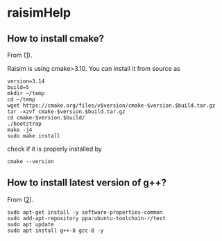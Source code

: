 # raisimHelp

## How to install cmake?
From ([1](https://askubuntu.com/questions/355565/how-do-i-install-the-latest-version-of-cmake-from-the-command-line/865294)).

Raisim is using cmake>3.10. You can install it from source as
```commandline
version=3.14
build=5
mkdir ~/temp
cd ~/temp
wget https://cmake.org/files/v$version/cmake-$version.$build.tar.gz
tar -xzvf cmake-$version.$build.tar.gz
cd cmake-$version.$build/
./bootstrap
make -j4
sudo make install
```

check if it is properly installed by
```
cmake --version
```

## How to install latest version of g++?
From ([2](https://gist.github.com/jlblancoc/99521194aba975286c80f93e47966dc5)).

```commandline
sudo apt-get install -y software-properties-common
sudo add-apt-repository ppa:ubuntu-toolchain-r/test
sudo apt update
sudo apt install g++-8 gcc-8 -y
```
